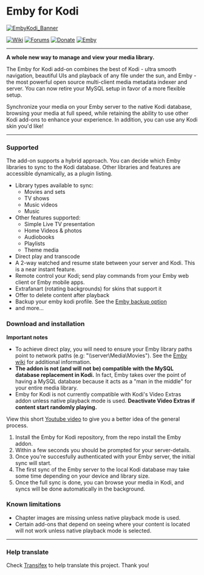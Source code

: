 # Emby for Kodi

[![EmbyKodi_Banner](https://i.imgur.com/hx4cx41.png)](https://emby.media/community/index.php?/forum/99-kodi/)

[![Wiki](https://img.shields.io/badge/wiki-get%20started-brightgreen.svg)](https://github.com/MediaBrowser/plugin.video.emby/wiki) 
[![Forums](https://img.shields.io/badge/forums-report%20issues-3960C1.svg)](https://emby.media/community/index.php?/forum/99-kodi/)
[![Donate](https://img.shields.io/badge/kofi-donate-blue.svg)](https://ko-fi.com/A5354BI)
[![Emby](https://img.shields.io/badge/emby-server-lightgray.svg)](https://emby.media/)
___
**A whole new way to manage and view your media library.**

The Emby for Kodi add-on combines the best of Kodi - ultra smooth navigation, beautiful UIs and playback of any file under the sun, and Emby - the most powerful open source multi-client media metadata indexer and server. You can now retire your MySQL setup in favor of a more flexible setup.

Synchronize your media on your Emby server to the native Kodi database, browsing your media at full speed, while retaining the ability to use other Kodi add-ons to enhance your experience. In addition, you can use any Kodi skin you'd like!
___

### Supported

The add-on supports a hybrid approach. You can decide which Emby libraries to sync to the Kodi database. Other libraries and features are accessible dynamically, as a plugin listing.
- Library types available to sync:
  + Movies and sets
  + TV shows
  + Music videos
  + Music
- Other features supported:
  + Simple Live TV presentation
  + Home Videos & photos
  + Audiobooks
  + Playlists
  + Theme media
- Direct play and transcode
- A 2-way watched and resume state between your server and Kodi. This is a near instant feature.
- Remote control your Kodi; send play commands from your Emby web client or Emby mobile apps.
- Extrafanart (rotating backgrounds) for skins that support it
- Offer to delete content after playback
- Backup your emby kodi profile. See the [Emby backup option](https://github.com/MediaBrowser/plugin.video.emby/wiki/Create-and-restore-from-backup)
- and more...

### Download and installation
**Important notes**
- To achieve direct play, you will need to ensure your Emby library paths point to network paths (e.g: "\\\\server\Media\Movies"). See the [Emby wiki](https://github.com/MediaBrowser/Wiki/wiki/Path%20Substitution) for additional information.
- **The addon is not (and will not be) compatible with the MySQL database replacement in Kodi.** In fact, Emby takes over the point of having a MySQL database because it acts as a "man in the middle" for your entire media library.
- Emby for Kodi is not currently compatible with Kodi's Video Extras addon unless native playback mode is used. **Deactivate Video Extras if content start randomly playing.**

View this short [Youtube video](https://youtu.be/IaecDPcXI3I?t=119) to give you a better idea of the general process.

1. Install the Emby for Kodi repository, from the repo install the Emby addon.
2. Within a few seconds you should be prompted for your server-details.
3. Once you're succesfully authenticated with your Emby server, the initial sync will start. 
4. The first sync of the Emby server to the local Kodi database may take some time depending on your device and library size.
5. Once the full sync is done, you can browse your media in Kodi, and syncs will be done automatically in the background.

### Known limitations
- Chapter images are missing unless native playback mode is used.
- Certain add-ons that depend on seeing where your content is located will not work unless native playback mode is selected.

___
### Help translate
Check [Transifex](https://www.transifex.com/emby-for-kodi/emby-for-kodi/stringspo/) to help translate this project. Thank you!
